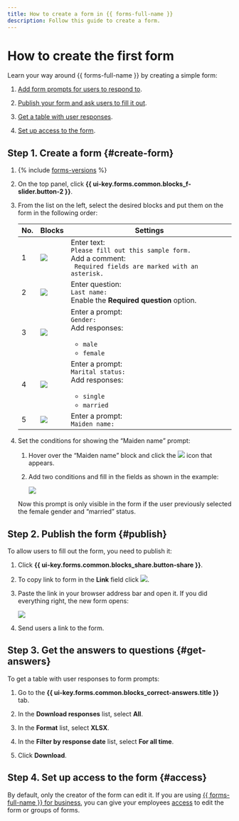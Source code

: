 ```yaml
---
title: How to create a form in {{ forms-full-name }}
description: Follow this guide to create a form.
---
```


# How to create the first form

Learn your way around {{ forms-full-name }} by creating a simple form:

1. [Add form prompts for users to respond to](#create-form).

1. [Publish your form and ask users to fill it out](#publish).

1. [Get a table with user responses](#get-answers).

1. [Set up access to the form](#access).

## Step 1. Create a form {#create-form}

1. {% include [forms-versions](../_includes/forms/forms-versions.md) %}

1. On the top panel, click **{{ ui-key.forms.common.blocks_f-slider.button-2 }}**.

1. From the list on the left, select the desired blocks and put them on the form in the following order:

   | No. | Blocks | Settings |
   ----- | ----- | -----
   | 1 | ![](../_assets/forms/text-block.png) | Enter text:<br/>`Please fill out this sample form.`<br/>Add a comment:<br/>` Required fields are marked with an asterisk.` |
   | 2 | ![](../_assets/forms/short-text-block.png) | Enter question: <br/>`Last name:`<br/>Enable the **Required question** option. |
   | 3 | ![](../_assets/forms/single-option-block.png) | Enter a prompt:<br/>`Gender:`<br/>Add responses:<ul><li>`male`<li>`female`<ul/> |
   | 4 | ![](../_assets/forms/drop-down-list-block.png) | Enter a prompt:<br/>`Marital status:`<br/>Add responses:<ul><li>`single`<li>`married`<ul/> |
   | 5 | ![](../_assets/forms/short-text-block.png) | Enter a prompt:<br/>`Maiden name:` |

1. Set the conditions for showing the <q>Maiden name</q> prompt:

   1. Hover over the <q>Maiden name</q> block and click the ![](../_assets/forms/conditions.png) icon that appears.

   1. Add two conditions and fill in the fields as shown in the example:

      ![](../_assets/forms/block-conditions-settings.png)

   Now this prompt is only visible in the form if the user previously selected the female gender and <q>married</q> status.


## Step 2. Publish the form {#publish}

To allow users to fill out the form, you need to publish it:

1. Click **{{ ui-key.forms.common.blocks_share.button-share }}**.

1. To copy link to form in the **Link** field click ![](../_assets/forms/icon-copy.png).

1. Paste the link in your browser address bar and open it. If you did everything right, the new form opens:

   ![](../_assets/forms/form-example.png)

1. Send users a link to the form.


## Step 3. Get the answers to questions {#get-answers}

To get a table with user responses to form prompts:

1. Go to the **{{ ui-key.forms.common.blocks_correct-answers.title }}** tab.

1. In the **Download responses** list, select **All**.

1. In the **Format** list, select **XLSX**.

1. In the **Filter by response date** list, select **For all time**.

1. Click **Download**.


## Step 4. Set up access to the form {#access}

By default, only the creator of the form can edit it. If you are using [{{ forms-full-name }} for business](forms-for-org.md), you can give your employees [access](access.md) to edit the form or groups of forms.
